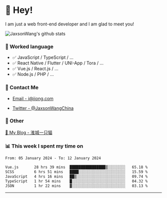 # 👋 Hey!

I am just a web front-end developer and I am glad to meet you!

![JaxsonWang's github stats](https://github-readme-stats.vercel.app/api?username=JaxsonWang&&show_icons=true&&title_color=1abc9c&&icon_color=1abc9c)


### 📝 Worked language

- ✅ JavaScript / TypeScript / ...
- ✅ React Native / Flutter / UNI-App / Tora / ...
- ✅ Vue.js / React.js / ...
- ✅ Node.js / PHP / ...

### 📮 Contact Me

- [Email - i@iiong.com](mailto:i@iiong.com)

- [Twitter - @JaxsonWangChina](https://twitter.com/JaxsonWangChina)

### 🤪 Other

[📌 My Blog - 淮城一只猫](https://iiong.com)

### 📊 This week I spent my time on

<!--START_SECTION:waka-->

```txt
From: 05 January 2024 - To: 12 January 2024

Vue.js       28 hrs 39 mins  ████████████████▒░░░░░░░░   65.18 %
SCSS         6 hrs 51 mins   ████░░░░░░░░░░░░░░░░░░░░░   15.59 %
JavaScript   4 hrs 16 mins   ██▒░░░░░░░░░░░░░░░░░░░░░░   09.74 %
TypeScript   1 hr 54 mins    █░░░░░░░░░░░░░░░░░░░░░░░░   04.32 %
JSON         1 hr 22 mins    ▓░░░░░░░░░░░░░░░░░░░░░░░░   03.13 %
```

<!--END_SECTION:waka-->

---
